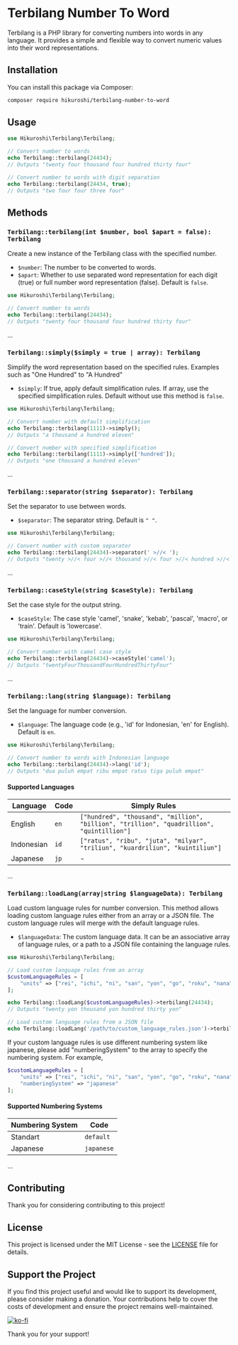 # Terbilang Number To Word

Terbilang is a PHP library for converting numbers into words in any language. It provides a simple and flexible way to convert numeric values into their word representations.

## Installation

You can install this package via Composer:

```bash
composer require hikuroshi/terbilang-number-to-word
```

## Usage

```php
use Hikuroshi\Terbilang\Terbilang;

// Convert number to words
echo Terbilang::terbilang(24434);
// Outputs "twenty four thousand four hundred thirty four"

// Convert number to words with digit separation
echo Terbilang::terbilang(24434, true);
// Outputs "two four four three four"
```

## Methods

### `Terbilang::terbilang(int $number, bool $apart = false): Terbilang`

Create a new instance of the Terbilang class with the specified number.

- `$number`: The number to be converted to words.
- `$apart`: Whether to use separated word representation for each digit (true) or full number word representation (false). Default is `false`.

```php
use Hikuroshi\Terbilang\Terbilang;

// Convert number to words
echo Terbilang::terbilang(24434);
// Outputs "twenty four thousand four hundred thirty four"
```

...

### `Terbilang::simply($simply = true | array): Terbilang`

Simplify the word representation based on the specified rules. Examples such as "One Hundred" to "A Hundred"

- `$simply`: If true, apply default simplification rules. If array, use the specified simplification rules. Default without use this method is `false`.

```php
use Hikuroshi\Terbilang\Terbilang;

// Convert number with default simplification
echo Terbilang::terbilang(1111)->simply();
// Outputs "a thousand a hundred eleven"

// Convert number with specified simplification
echo Terbilang::terbilang(1111)->simply(['hundred']);
// Outputs "one thousand a hundred eleven"
```

...

### `Terbilang::separator(string $separator): Terbilang`

Set the separator to use between words.

- `$separator`: The separator string. Default is `" "`.

```php
use Hikuroshi\Terbilang\Terbilang;

// Convert number with custom separator
echo Terbilang::terbilang(24434)->separator(' >//< ');
// Outputs "twenty >//< four >//< thousand >//< four >//< hundred >//< thirty >//< four"
```

...

### `Terbilang::caseStyle(string $caseStyle): Terbilang`

Set the case style for the output string.

- `$caseStyle`: The case style 'camel', 'snake', 'kebab', 'pascal', 'macro', or 'train'. Default is 'lowercase'.

```php
use Hikuroshi\Terbilang\Terbilang;

// Convert number with camel case style
echo Terbilang::terbilang(24434)->caseStyle('camel');
// Outputs "twentyFourThousandFourHundredThirtyFour"
```

...

### `Terbilang::lang(string $language): Terbilang`

Set the language for number conversion.

- `$language`: The language code (e.g., 'id' for Indonesian, 'en' for English). Default is `en`.

```php
use Hikuroshi\Terbilang\Terbilang;

// Convert number to words with Indonesian language
echo Terbilang::terbilang(24434)->lang('id');
// Outputs "dua puluh empat ribu empat ratus tiga puluh empat"
```

#### Supported Languages

| Language   | Code | Simply Rules                                                                              |
| ---------- | ---- | ----------------------------------------------------------------------------------------- |
| English    | `en` | `["hundred", "thousand", "million", "billion", "trillion", "quadrillion", "quintillion"]` |
| Indonesian | `id` | `["ratus", "ribu", "juta", "milyar", "triliun", "kuardriliun", "kuintiliun"]`             |
| Japanese   | `jp` | -                                                                                         |

...

### `Terbilang::loadLang(array|string $languageData): Terbilang`

Load custom language rules for number conversion. This method allows loading custom language rules either from an array or a JSON file. The custom language rules will merge with the default language rules.

- `$languageData`: The custom language data. It can be an associative array of language rules, or a path to a JSON file containing the language rules.

```php
use Hikuroshi\Terbilang\Terbilang;

// Load custom language rules from an array
$customLanguageRules = [
    "units" => ["rei", "ichi", "ni", "san", "yon", "go", "roku", "nana", "hachi", "kyuu"]
];

echo Terbilang::loadLang($customLanguageRules)->terbilang(24434);
// Outputs "twenty yon thousand yon hundred thirty yon"

// Load custom language rules from a JSON file
echo Terbilang::loadLang('/path/to/custom_language_rules.json')->terbilang(24434);
```

If your custom language rules is use different numbering system like japanese, please add "numberingSystem" to the array to specify the numbering system. For example,

```php
$customLanguageRules = [
    "units" => ["rei", "ichi", "ni", "san", "yon", "go", "roku", "nana", "hachi", "kyuu"],
    "numberingSystem" => "japanese"
];
```

#### Supported Numbering Systems

| Numbering System | Code       |
| ---------------- | ---------- |
| Standart         | `default`  |
| Japanese         | `japanese` |

...

## Contributing

Thank you for considering contributing to this project!

## License

This project is licensed under the MIT License - see the [LICENSE](LICENSE) file for details.

## Support the Project

If you find this project useful and would like to support its development, please consider making a donation. Your contributions help to cover the costs of development and ensure the project remains well-maintained.

[![ko-fi](https://ko-fi.com/img/githubbutton_sm.svg)](https://ko-fi.com/hikuroshi)

Thank you for your support!

